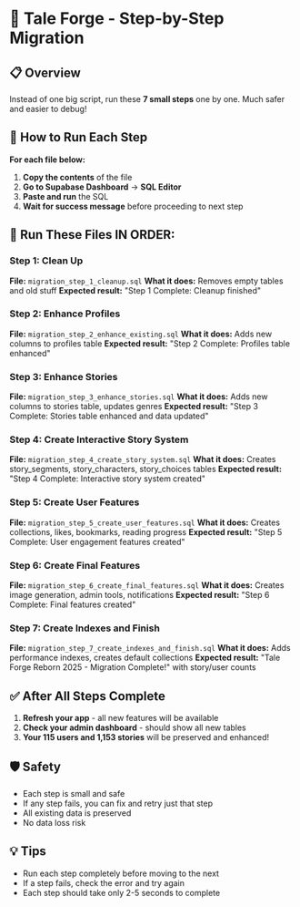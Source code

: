# 🚀 Tale Forge - Step-by-Step Migration

## 📋 Overview
Instead of one big script, run these **7 small steps** one by one. Much safer and easier to debug!

## 🔧 How to Run Each Step

**For each file below:**
1. **Copy the contents** of the file
2. **Go to Supabase Dashboard** → **SQL Editor**
3. **Paste and run** the SQL
4. **Wait for success message** before proceeding to next step

## 📂 Run These Files IN ORDER:

### Step 1: Clean Up
**File:** `migration_step_1_cleanup.sql`
**What it does:** Removes empty tables and old stuff
**Expected result:** "Step 1 Complete: Cleanup finished"

### Step 2: Enhance Profiles
**File:** `migration_step_2_enhance_existing.sql`
**What it does:** Adds new columns to profiles table
**Expected result:** "Step 2 Complete: Profiles table enhanced"

### Step 3: Enhance Stories
**File:** `migration_step_3_enhance_stories.sql`
**What it does:** Adds new columns to stories table, updates genres
**Expected result:** "Step 3 Complete: Stories table enhanced and data updated"

### Step 4: Create Interactive Story System
**File:** `migration_step_4_create_story_system.sql`
**What it does:** Creates story_segments, story_characters, story_choices tables
**Expected result:** "Step 4 Complete: Interactive story system created"

### Step 5: Create User Features
**File:** `migration_step_5_create_user_features.sql`
**What it does:** Creates collections, likes, bookmarks, reading progress
**Expected result:** "Step 5 Complete: User engagement features created"

### Step 6: Create Final Features
**File:** `migration_step_6_create_final_features.sql`
**What it does:** Creates image generation, admin tools, notifications
**Expected result:** "Step 6 Complete: Final features created"

### Step 7: Create Indexes and Finish
**File:** `migration_step_7_create_indexes_and_finish.sql`
**What it does:** Adds performance indexes, creates default collections
**Expected result:** "Tale Forge Reborn 2025 - Migration Complete!" with story/user counts

## ✅ After All Steps Complete
1. **Refresh your app** - all new features will be available
2. **Check your admin dashboard** - should show all new tables
3. **Your 115 users and 1,153 stories** will be preserved and enhanced!

## 🛡️ Safety
- Each step is small and safe
- If any step fails, you can fix and retry just that step
- All existing data is preserved
- No data loss risk

## 💡 Tips
- Run each step completely before moving to the next
- If a step fails, check the error and try again
- Each step should take only 2-5 seconds to complete